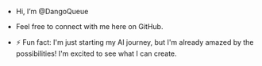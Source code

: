 - Hi, I’m @DangoQueue

- Feel free to connect with me here on GitHub.

- ⚡ Fun fact: I'm just starting my AI journey, but I'm already amazed by the possibilities! I'm excited to see what I can create. 

<!---
DangoQueue/DangoQueue is a ✨ special ✨ repository because its `README.md` (this file) appears on your GitHub profile.
You can click the Preview link to take a look at your changes.
--->
